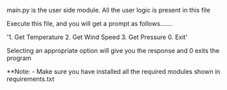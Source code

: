 main.py is the user side module. All the user logic is present in this file

Execute this file, and you will get a prompt as follows.......

'1. Get Temperature 2. Get Wind Speed 3. Get Pressure 0. Exit'

Selecting an appropriate option will give you the response and 0 exits the program


**Note: - Make sure you have installed all the required modules shown in requirements.txt 
